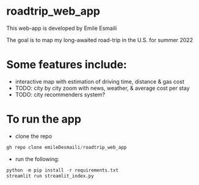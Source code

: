 # roadtrip_web_app

This web-app is developed by Emile Esmaili

The goal is to map my long-awaited road-trip in the U.S. for summer 2022 

# Some features include:
- interactive map with estimation of driving time, distance & gas cost
- TODO: city by city zoom with news, weather, & average cost per stay 
- TODO: city recommenders system?

# To run the app
- clone the repo
```python
gh repo clone emileDesmaili/roadtrip_web_app
```
- run the following:
```python
python -m pip install -r requirements.txt 
streamlit run streamlit_index.py

```